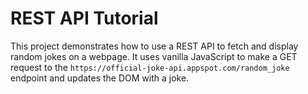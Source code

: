 # REST API Tutorial

This project demonstrates how to use a REST API to fetch and display random jokes on a webpage. It uses vanilla JavaScript to make a GET request to the `https://official-joke-api.appspot.com/random_joke` endpoint and updates the DOM with a joke.
